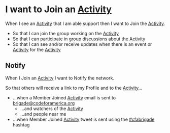 #  I want to Join an [Activity](activity.md)
When I see an [Activity](activity.md) that I am able support then I want to Join the [Activity](activity.md).
* So that I can join the group working on the [Activity](activity.md)
* So that I can participate in group discussions about the [Activity](activity.md)
* So that I can see and/or receive updates when there is an event or [Activity](activity.md) for the [Activity](activity.md)

## Notify
When I Join an [Activity](activity.md) I want to Notify the network.

So that others will receive a link to my Profile and to the [Activity](activity.md)...

* ...when a Member Joined [Activity](activity.md) email is sent to brigade@codeforamerica.org
  * ...and watchers of the [Activity](activity.md)
  * ...and people near me
* ...when Member Joined [Activity](activity.md) tweet is sent using the [#cfabrigade](https://twitter.com/#!/search/%23cfabrigade) hashtag